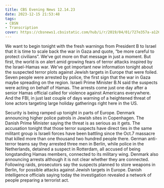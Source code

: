 ```yaml
---
title: CBS Evening News 12.14.23
date: 2023-12-15 21:53:48
tags:
- CBSN
- Transcription
cover: https://cbsnews1.cbsistatic.com/hub/i/r/2019/04/01/727e357a-a126-4138-a2c5-4d3222669d57/thumbnail/640x360/3ff2761028dc5c65cc4f07acd54bcd5c/cbsn2-logo-1920x1080.jpg
---
```

We want to begin tonight with the fresh warnings from President B to Israel that it is time to scale back the war in Gaza and quote, “be more careful to protect civilians”. We’ve got more on that message in just a moment. But first, the world is on alert amid growing fears of terror attacks inspired by the Israel-Hamas war. We’ve got important new information tonight about the suspected terror plots against Jewish targets in Europe that were foiled. Seven people were arrested by police, the first sign that the war in Gaza maybe spreading on the region. Israeli Prime Minister B.N said the suspects were acting on behalf of Hamas. The arrests come just one day after a senior Hamas official called for violence against Americans everywhere. And the FBI, in just last couple of days warning of a heightened threat of lone actors targeting large holiday gatherings right here in the US. 

Security is being ramped up tonight in parts of Europe. Denmark announcing higher police patrols in Jewish sites in Copenhagen. The Danish Prime Minister saying the threat is as serious as it gets. The accusation tonight that those terror suspects have direct ties in the same militant group is Israeli forces have been battling since the Oct.7 massacre that killed more than one thousand two hundred people there. German anti-terror teams say they arrested three men in Berlin, while police in the Netherlands, detained a suspect in Rotterdam, all accused of being longstanding Hamas members, connected to its military wing. Denmark also announcing arrests although it is not clear whether they are connected. Following raids, prosecutors say the suspects planned to store weapons in Berlin, for possible attacks against Jewish targets in Europe. Danish intelligence officials saying today the investigation revealed a network of people preparing a terrorist act.  
